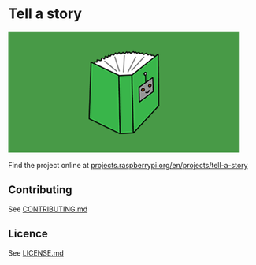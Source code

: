 # Tell a story

![Tell a story](/en/images/banner.png)

Find the project online at [projects.raspberrypi.org/en/projects/tell-a-story](https://projects.raspberrypi.org/en/projects/tell-a-story)

## Contributing
See [CONTRIBUTING.md](CONTRIBUTING.md)

## Licence
 See [LICENSE.md](LICENSE.md)